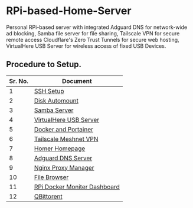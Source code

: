 # RPi-based-Home-Server
Personal RPi-based server with integrated Adguard DNS for network-wide ad blocking, Samba file server for file sharing, Tailscale VPN for secure remote access Cloudflare's Zero Trust Tunnels for secure web hosting, VirtualHere USB Server for wireless access of fixed USB Devices.

## Procedure to Setup.
<div align="center">

| Sr. No. | Document |
|---|---|
| 1 | [SSH Setup](/Docs/SSH_Setup.md) |
| 2 | [Disk Automount](/Docs/Disk_Automount.md)  |
| 3 | [Samba Server](/Docs/Samba_Server_Setup.md) |
| 4 | [VirtualHere USB Server](/Docs/Virtualhere_USB_Server_Setup.md) |
| 5 | [Docker and Portainer](/Docs/Docker_and_Portainer_Setup.md) |
| 6 | [Tailscale Meshnet VPN](/Docs/Tailscale_Setup.md) |
| 7 | [Homer Homepage](/Docs/Homer_Setup.md) |
| 8 | [Adguard DNS Server](/Docs/Adguard_Setup.md) |
| 9 | [Nginx Proxy Manager](/Docs/Nginx_Proxy_Manager_Setup.md) |
| 10 | [File Browser](/Docs/File_Browser_Setup.md) |
| 11 | [RPi Docker Moniter Dashboard](/Docs/RPi_Docker_Monitor_Setup.md) |
| 12 | [QBittorent](/Docs/QBittorent_Setup.md) |
</div>